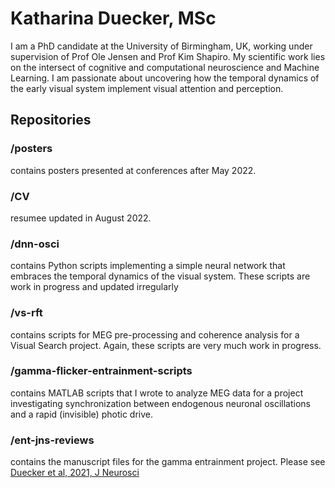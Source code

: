 # Katharina Duecker, MSc

I am a PhD candidate at the University of Birmingham, UK, working under supervision of Prof Ole Jensen and Prof Kim Shapiro.
My scientific work lies on the intersect of cognitive and computational neuroscience and Machine Learning. 
I am passionate about uncovering how the temporal dynamics of the early visual system implement visual attention and perception.


## Repositories

### /posters
contains posters presented at conferences after May 2022.

### /CV 
resumee updated in August 2022.

### /dnn-osci 
contains Python scripts implementing a simple neural network that embraces the temporal dynamics of the visual system. These scripts are work in progress and updated irregularly

### /vs-rft
contains scripts for MEG pre-processing and coherence analysis for a Visual Search project. Again, these scripts are very much work in progress.

### /gamma-flicker-entrainment-scripts 
contains MATLAB scripts that I wrote to analyze MEG data for a project investigating synchronization between endogenous neuronal oscillations and a rapid (invisible) photic drive. 
### /ent-jns-reviews 
contains the manuscript files for the gamma entrainment project. Please see [Duecker et al, 2021, J Neurosci](https://www.jneurosci.org/content/41/31/6684)



